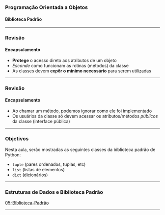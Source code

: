 ### Programação Orientada a Objetos
#### Biblioteca Padrão
---

### Revisão 
#### Encapsulamento

- __Protege__ o acesso direto aos atributos de um objeto
- *Esconde* como funcionam as rotinas (métodos) da classe
- As classes devem __expôr o mínimo necessário__ para serem utilizadas

---

### Revisão 
#### Encapsulamento

- Ao chamar um método, podemos ignorar como ele foi implementado
- Os usuários da classe só devem acessar os atributos/métodos *públicos* da classe (interface pública)

---

### Objetivos

Nesta aula, serão mostradas as seguintes classes da biblioteca
padrão de Python:
- ```tuple``` (pares ordenados, tuplas, etc)
- ```list``` (listas de elementos)
- ```dict``` (dicionários)

--- 

### Estruturas de Dados e Biblioteca Padrão

[05-Biblioteca-Padrão](05-Biblioteca-Padrao.ipynb)

---
